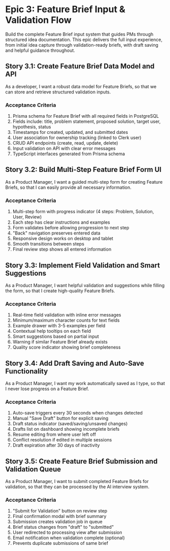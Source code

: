 # Epic 3: Feature Brief Input & Validation Flow

Build the complete Feature Brief input system that guides PMs through structured idea documentation. This epic delivers the full input experience, from initial idea capture through validation-ready briefs, with draft saving and helpful guidance throughout.

## Story 3.1: Create Feature Brief Data Model and API

As a developer,
I want a robust data model for Feature Briefs,
so that we can store and retrieve structured validation inputs.

### Acceptance Criteria
1. Prisma schema for Feature Brief with all required fields in PostgreSQL
2. Fields include: title, problem statement, proposed solution, target user, hypothesis, status
3. Timestamps for created, updated, and submitted dates
4. User association for ownership tracking (linked to Clerk user)
5. CRUD API endpoints (create, read, update, delete)
6. Input validation on API with clear error messages
7. TypeScript interfaces generated from Prisma schema

## Story 3.2: Build Multi-Step Feature Brief Form UI

As a Product Manager,
I want a guided multi-step form for creating Feature Briefs,
so that I can easily provide all necessary information.

### Acceptance Criteria
1. Multi-step form with progress indicator (4 steps: Problem, Solution, User, Review)
2. Each step has clear instructions and examples
3. Form validates before allowing progression to next step
4. "Back" navigation preserves entered data
5. Responsive design works on desktop and tablet
6. Smooth transitions between steps
7. Final review step shows all entered information

## Story 3.3: Implement Field Validation and Smart Suggestions

As a Product Manager,
I want helpful validation and suggestions while filling the form,
so that I create high-quality Feature Briefs.

### Acceptance Criteria
1. Real-time field validation with inline error messages
2. Minimum/maximum character counts for text fields
3. Example drawer with 3-5 examples per field
4. Contextual help tooltips on each field
5. Smart suggestions based on partial input
6. Warning if similar Feature Brief already exists
7. Quality score indicator showing brief completeness

## Story 3.4: Add Draft Saving and Auto-Save Functionality

As a Product Manager,
I want my work automatically saved as I type,
so that I never lose progress on a Feature Brief.

### Acceptance Criteria
1. Auto-save triggers every 30 seconds when changes detected
2. Manual "Save Draft" button for explicit saving
3. Draft status indicator (saved/saving/unsaved changes)
4. Drafts list on dashboard showing incomplete briefs
5. Resume editing from where user left off
6. Conflict resolution if edited in multiple sessions
7. Draft expiration after 30 days of inactivity

## Story 3.5: Create Feature Brief Submission and Validation Queue

As a Product Manager,
I want to submit completed Feature Briefs for validation,
so that they can be processed by the AI interview system.

### Acceptance Criteria
1. "Submit for Validation" button on review step
2. Final confirmation modal with brief summary
3. Submission creates validation job in queue
4. Brief status changes from "draft" to "submitted"
5. User redirected to processing view after submission
6. Email notification when validation complete (optional)
7. Prevents duplicate submissions of same brief
